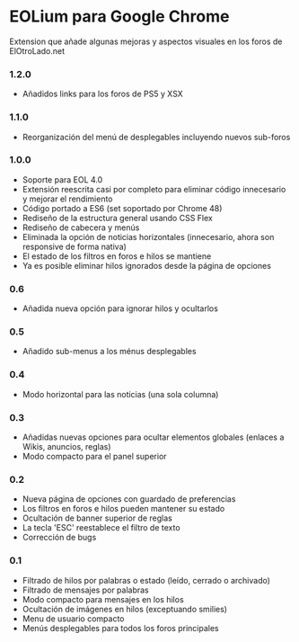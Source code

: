 # EOLium para Google Chrome

Extension que añade algunas mejoras y aspectos visuales en los foros de ElOtroLado.net

### 1.2.0

- Añadidos links para los foros de PS5 y XSX

### 1.1.0

- Reorganización del menú de desplegables incluyendo nuevos sub-foros

### 1.0.0

- Soporte para EOL 4.0
- Extensión reescrita casi por completo para eliminar código innecesario y mejorar el rendimiento
- Código portado a ES6 (set soportado por Chrome 48)
- Rediseño de la estructura general usando CSS Flex
- Rediseño de cabecera y menús
- Eliminada la opción de noticias horizontales (innecesario, ahora son responsive de forma nativa)
- El estado de los filtros en foros e hilos se mantiene
- Ya es posible eliminar hilos ignorados desde la página de opciones

### 0.6

- Añadida nueva opción para ignorar hilos y ocultarlos

### 0.5

- Añadido sub-menus a los ménus desplegables

### 0.4

- Modo horizontal para las noticias (una sola columna)

### 0.3

- Añadidas nuevas opciones para ocultar elementos globales (enlaces a Wikis, anuncios, reglas)
- Modo compacto para el panel superior

### 0.2

- Nueva página de opciones con guardado de preferencias
- Los filtros en foros e hilos pueden mantener su estado
- Ocultación de banner superior de reglas
- La tecla 'ESC' reestablece el filtro de texto
- Corrección de bugs

### 0.1

- Filtrado de hilos por palabras o estado (leído, cerrado o archivado)
- Filtrado de mensajes por palabras
- Modo compacto para mensajes en los hilos
- Ocultación de imágenes en hilos (exceptuando smilies)
- Menu de usuario compacto
- Menús desplegables para todos los foros principales
